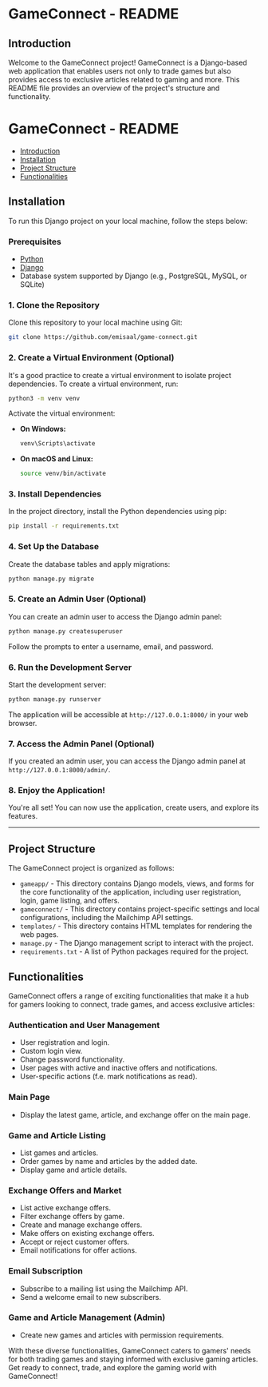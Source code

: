 # GameConnect - README


## Introduction
Welcome to the GameConnect project! GameConnect is a Django-based web application that enables users not only to trade games but also provides access to exclusive articles related to gaming and more. 
This README file provides an overview of the project's structure and functionality.

# GameConnect - README

- [Introduction](#introduction)
- [Installation](#installation)
- [Project Structure](#project-structure)
- [Functionalities](#functionalities)

## Installation

To run this Django project on your local machine, follow the steps below:

### Prerequisites

- [Python](https://www.python.org/downloads/)
- [Django](https://www.djangoproject.com/download/)
- Database system supported by Django (e.g., PostgreSQL, MySQL, or SQLite)

### 1. Clone the Repository

Clone this repository to your local machine using Git:

```bash
git clone https://github.com/emisaal/game-connect.git
```

### 2. Create a Virtual Environment (Optional)

It's a good practice to create a virtual environment to isolate project dependencies. To create a virtual environment, run:

```bash
python3 -m venv venv
```

Activate the virtual environment:

- **On Windows:**

  ```bash
  venv\Scripts\activate
  ```

- **On macOS and Linux:**

  ```bash
  source venv/bin/activate
  ```

### 3. Install Dependencies

In the project directory, install the Python dependencies using pip:

```bash
pip install -r requirements.txt
```

### 4. Set Up the Database

Create the database tables and apply migrations:

```bash
python manage.py migrate
```

### 5. Create an Admin User (Optional)

You can create an admin user to access the Django admin panel:

```bash
python manage.py createsuperuser
```

Follow the prompts to enter a username, email, and password.

### 6. Run the Development Server

Start the development server:

```bash
python manage.py runserver
```

The application will be accessible at `http://127.0.0.1:8000/` in your web browser.

### 7. Access the Admin Panel (Optional)

If you created an admin user, you can access the Django admin panel at `http://127.0.0.1:8000/admin/`.

### 8. Enjoy the Application!

You're all set! You can now use the application, create users, and explore its features.

---


## Project Structure
The GameConnect project is organized as follows:

- `gameapp/` - This directory contains Django models, views, and forms for the core functionality of the application, including user registration, login, game listing, and offers.
- `gameconnect/` - This directory contains project-specific settings and local configurations, including the Mailchimp API settings.
- `templates/` - This directory contains HTML templates for rendering the web pages.
- `manage.py` - The Django management script to interact with the project.
- `requirements.txt` - A list of Python packages required for the project.

## Functionalities
GameConnect offers a range of exciting functionalities that make it a hub for gamers looking to connect, trade games, and access exclusive articles:

### Authentication and User Management
- User registration and login.
- Custom login view.
- Change password functionality.
- User pages with active and inactive offers and notifications.
- User-specific actions (f.e. mark notifications as read).

### Main Page
- Display the latest game, article, and exchange offer on the main page.

### Game and Article Listing
- List games and articles.
- Order games by name and articles by the added date.
- Display game and article details.

### Exchange Offers and Market
- List active exchange offers.
- Filter exchange offers by game.
- Create and manage exchange offers.
- Make offers on existing exchange offers.
- Accept or reject customer offers.
- Email notifications for offer actions.

### Email Subscription
- Subscribe to a mailing list using the Mailchimp API.
- Send a welcome email to new subscribers.

### Game and Article Management (Admin)
- Create new games and articles with permission requirements.

With these diverse functionalities, GameConnect caters to gamers' needs for both trading games and staying informed with exclusive gaming articles. Get ready to connect, trade, and explore the gaming world with GameConnect!
